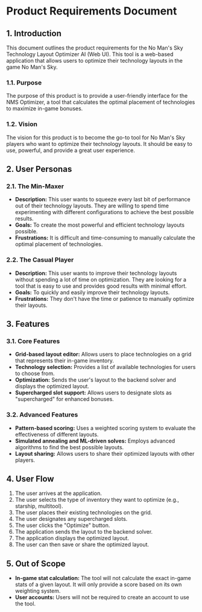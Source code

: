 # Product Requirements Document

## 1. Introduction

This document outlines the product requirements for the No Man's Sky Technology Layout Optimizer AI (Web UI). This tool is a web-based application that allows users to optimize their technology layouts in the game No Man's Sky.

### 1.1. Purpose

The purpose of this product is to provide a user-friendly interface for the NMS Optimizer, a tool that calculates the optimal placement of technologies to maximize in-game bonuses.

### 1.2. Vision

The vision for this product is to become the go-to tool for No Man's Sky players who want to optimize their technology layouts. It should be easy to use, powerful, and provide a great user experience.

## 2. User Personas

### 2.1. The Min-Maxer

*   **Description:** This user wants to squeeze every last bit of performance out of their technology layouts. They are willing to spend time experimenting with different configurations to achieve the best possible results.
*   **Goals:** To create the most powerful and efficient technology layouts possible.
*   **Frustrations:** It is difficult and time-consuming to manually calculate the optimal placement of technologies.

### 2.2. The Casual Player

*   **Description:** This user wants to improve their technology layouts without spending a lot of time on optimization. They are looking for a tool that is easy to use and provides good results with minimal effort.
*   **Goals:** To quickly and easily improve their technology layouts.
*   **Frustrations:** They don't have the time or patience to manually optimize their layouts.

## 3. Features

### 3.1. Core Features

*   **Grid-based layout editor:** Allows users to place technologies on a grid that represents their in-game inventory.
*   **Technology selection:** Provides a list of available technologies for users to choose from.
*   **Optimization:** Sends the user's layout to the backend solver and displays the optimized layout.
*   **Supercharged slot support:** Allows users to designate slots as "supercharged" for enhanced bonuses.

### 3.2. Advanced Features

*   **Pattern-based scoring:** Uses a weighted scoring system to evaluate the effectiveness of different layouts.
*   **Simulated annealing and ML-driven solves:** Employs advanced algorithms to find the best possible layouts.
*   **Layout sharing:** Allows users to share their optimized layouts with other players.

## 4. User Flow

1.  The user arrives at the application.
2.  The user selects the type of inventory they want to optimize (e.g., starship, multitool).
3.  The user places their existing technologies on the grid.
4.  The user designates any supercharged slots.
5.  The user clicks the "Optimize" button.
6.  The application sends the layout to the backend solver.
7.  The application displays the optimized layout.
8.  The user can then save or share the optimized layout.

## 5. Out of Scope

*   **In-game stat calculation:** The tool will not calculate the exact in-game stats of a given layout. It will only provide a score based on its own weighting system.
*   **User accounts:** Users will not be required to create an account to use the tool.
